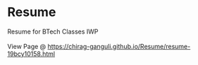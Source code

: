 # Resume
Resume for BTech Classes IWP <br>
<br>
View Page @ https://chirag-ganguli.github.io/Resume/resume-19bcy10158.html
